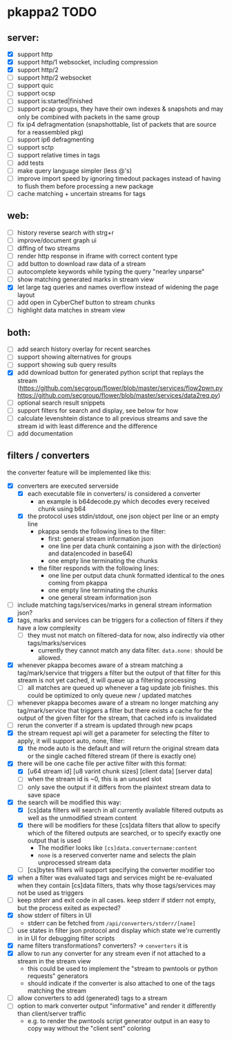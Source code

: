 # pkappa2 TODO

## server:
- [x] support http
- [x] support http/1 websocket, including compression
- [x] support http/2
- [ ] support http/2 websocket
- [ ] support quic
- [ ] support ocsp
- [ ] support is:started|finished
- [ ] support pcap groups, they have their own indexes & snapshots and may only be combined with packets in the same group
- [ ] fix ip4 defragmentation (snapshottable, list of packets that are source for a reassembled pkg)
- [ ] support ip6 defragmenting
- [ ] support sctp
- [ ] support relative times in tags
- [ ] add tests
- [ ] make query language simpler (less @'s)
- [ ] improve import speed by ignoring timedout packages instead of having to flush them before processing a new package
- [ ] cache matching + uncertain streams for tags

## web:
- [ ] history reverse search with strg+r
- [ ] improve/document graph ui
- [ ] diffing of two streams
- [ ] render http response in iframe with correct content type
- [ ] add button to download raw data of a stream
- [ ] autocomplete keywords while typing the query "nearley unparse"
- [ ] show matching generated marks in stream view
- [x] let large tag queries and names overflow instead of widening the page layout
- [ ] add open in CyberChef button to stream chunks
- [ ] highlight data matches in stream view

## both:
- [ ] add search history overlay for recent searches
- [ ] support showing alternatives for groups
- [ ] support showing sub query results
- [x] add download button for generated python script that replays the stream (https://github.com/secgroup/flower/blob/master/services/flow2pwn.py https://github.com/secgroup/flower/blob/master/services/data2req.py)
- [ ] optional search result snippets
- [ ] support filters for search and display, see below for how
- [ ] calculate levenshtein distance to all previous streams and save the stream id with least difference and the difference
- [ ] add documentation

## filters / converters
the converter feature will be implemented like this:
- [x] converters are executed serverside
  - [x] each executable file in converters/ is considered a converter
    - an example is b64decode.py which decodes every received chunk using b64
  - [x] the protocol uses stdin/stdout, one json object per line or an empty line
    - pkappa sends the following lines to the filter:
      - first: general stream information json
      - one line per data chunk containing a json with the dir(ection) and data(encoded in base64)
      - one empty line terminating the chunks
    - the filter responds with the following lines:
      - one line per output data chunk formatted identical to the ones coming from pkappa
      - one empty line terminating the chunks
      - one general stream information json
- [ ] include matching tags/services/marks in general stream information json?
- [x] tags, marks and services can be triggers for a collection of filters if they have a low complexity
  - [ ] they must not match on filtered-data for now, also indirectly via other tags/marks/services
    - currently they cannot match any data filter. `data.none:` should be allowed.
- [x] whenever pkappa becomes aware of a stream matching a tag/mark/service that triggers a filter but the output of that filter for this stream is not yet cached, it will queue up a filtering processing
  - [ ] all matches are queued up whenever a tag update job finishes. this could be optimized to only queue new / updated matches
- [ ] whenever pkappa becomes aware of a stream no longer matching any tag/mark/service that triggers a filter but there exists a cache for the output of the given filter for the stream, that cached info is invalidated
- [ ] rerun the converter if a stream is updated through new pcaps
- [x] the stream request api will get a parameter for selecting the filter to apply, it will support auto, none, filter:<name>
  - [x] the mode auto is the default and will return the original stream data or the single cached filtered stream (if there is exactly one)
- [x] there will be one cache file per active filter with this format:
  - [x] [u64 stream id] [u8 varint chunk sizes] [client data] [server data]
  - [ ] when the stream id is ~0, this is an unused slot
  - [ ] only save the output if it differs from the plaintext stream data to save space
- [x] the search will be modified this way:
  - [x] [cs]data filters will search in all currently available filtered outputs as well as the unmodified stream content
  - [x] there will be modifiers for these [cs]data filters that allow to specify which of the filtered outputs are searched, or to specify exactly one output that is used
    - The modifier looks like `[cs]data.convertername:content`
    - `none` is a reserved converter name and selects the plain unprocessed stream data
  - [ ] [cs]bytes filters will support specifying the converter modifier too
- [x] when a filter was evaluated tags and services might be re-evaluated when they contain [cs]data filters, thats why those tags/services may not be used as triggers
- [ ] keep stderr and exit code in all cases. keep stderr if stderr not empty, but the process exited as expected?
- [x] show stderr of filters in UI
  - stderr can be fetched from `/api/converters/stderr/[name]`
- [ ] use states in filter json protocol and display which state we're currently in in UI for debugging filter scripts
- [x] name filters transformations? converters? -> `converters` it is
- [x] allow to run any converter for any stream even if not attached to a stream in the stream view
  - this could be used to implement the "stream to pwntools or python requests" generators
  - should indicate if the converter is also attached to one of the tags matching the stream
- [ ] allow converters to add (generated) tags to a stream
- [ ] option to mark converter output "informative" and render it differently than client/server traffic
  - e.g. to render the pwntools script generator output in an easy to copy way without the "client sent" coloring
